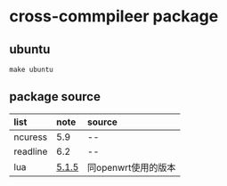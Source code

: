 # cross-commpileer package

## ubuntu 

```
make ubuntu
```

## package source

list | note | source |
:----|:--------|:------|
ncuress | 5.9 | -- |
readline | 6.2 | -- |
lua  | [5.1.5][1] |  同openwrt使用的版本 |


[1]:https://www.lua.org/ftp/lua-5.1.5.tar.gz
